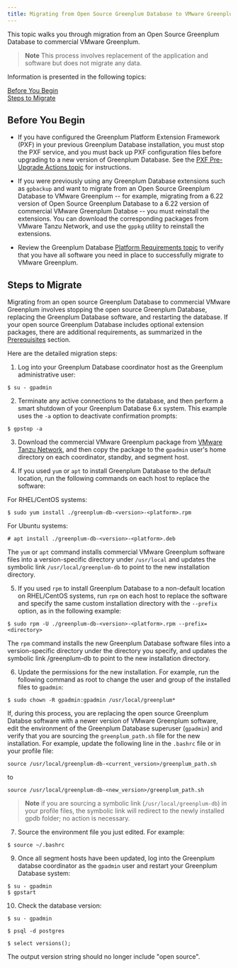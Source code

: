 ```yaml
---
title: Migrating from Open Source Greenplum Database to VMware Greenplum
---
```


This topic walks you through migration from an Open Source Greenplum Database to commercial VMware Greenplum. 

>**Note**
>This process involves replacement of the application and software but does not migrate any data. 

Information is presented in the following topics:

[Before You Begin](#before-you-begin)<br>
[Steps to Migrate](#steps)<br>

## <a id="before-you-begin"></a> Before You Begin

- If you have configured the Greenplum Platform Extension Framework (PXF) in your previous Greenplum Database installation, you must stop the PXF service, and you must back up PXF configuration files before upgrading to a new version of Greenplum Database. See the  [PXF Pre-Upgrade Actions topic](../pxf/upgrade_pxf_6x.html#pxfpre) for instructions. 

- If you were previously using any Greenplum Database extensions such as `gpbackup` and want to migrate from an Open Source Greenplum Database to VMware Greenplum -- for example, migrating from a 6.22 version of Open Source Greenplum Database to a 6.22 version of commercial VMware Greenplum Databse -- you must reinstall the extensions. You can download the corresponding packages from VMware Tanzu Network, and use the `gppkg` utility to reinstall the extensions. 

- Review the Greenplum Database [Platform Requirements topic](platform-requirements-overview.html) to verify that you have all software you need in place to successfully migrate to VMware Greenplum.

## <a id="steps"></a>Steps to Migrate

Migrating from an open source Greenplum Database to commercial VMware Greenplum involves stopping the open source Greenplum Database, replacing the Greenplum Database software, and restarting the database. If your open source Greenplum Database includes optional extension packages, there are additional requirements, as summarized in the [Prerequisites](#prerequisites) section.

Here are the detailed migration steps:

1. Log into your Greenplum Database coordinator host as the Greenplum administrative user:

```
$ su - gpadmin
```

2. Terminate any active connections to the database, and then perform a smart shutdown of your Greenplum Database 6.x system. This example uses the `-a` option to deactivate confirmation prompts:

```
$ gpstop -a
```

3. Download the commercial VMware Greenplum package from [VMware Tanzu Network](https://network.pivotal.io/), and then copy the package to the `gpadmin` user's home directory on each coordinator, standby, and segment host.

4. If you used `yum` or `apt` to install Greenplum Database to the default location, run the following commands on each host to replace the software:

For RHEL/CentOS systems:

```
$ sudo yum install ./greenplum-db-<version>-<platform>.rpm
```

For Ubuntu systems:

```
# apt install ./greenplum-db-<version>-<platform>.deb
```

The `yum` or `apt` command installs commercial VMware Greenplum software files into a version-specific directory under `/usr/local` and updates the symbolic link `/usr/local/greenplum-db` to point to the new installation directory.

5. If you used `rpm` to install Greenplum Database to a non-default location on RHEL/CentOS systems, run `rpm` on each host to replace the software and specify the same custom installation directory with the `--prefix` option, as in the following example:

```
$ sudo rpm -U ./greenplum-db-<version>-<platform>.rpm --prefix=<directory>
```

The `rpm` command installs the new Greenplum Database software files into a version-specific directory under the directory you specify, and updates the symbolic link <directory>/greenplum-db to point to the new installation directory.

6. Update the permissions for the new installation. For example, run the following command as root to change the user and group of the installed files to `gpadmin`:

```
$ sudo chown -R gpadmin:gpadmin /usr/local/greenplum*
```

If, during this process, you are replacing the open source Greenplum Databse software with a newer version of VMware Greenplum software, edit the environment of the Greenplum Database superuser (`gpadmin`) and verify that you are sourcing the `greenplum_path.sh` file for the new installation. For example, update the following line in the `.bashrc` file or in  your profile file:

`source /usr/local/greenplum-db-<current_version>/greenplum_path.sh`

to

`source /usr/local/greenplum-db-<new_version>/greenplum_path.sh`
	
>**Note**
>if you are sourcing a symbolic link (`/usr/local/greenplum-db`) in your profile files, the symbolic link will redirect to the newly installed gpdb folder; no action is necessary.

7. Source the environment file you just edited. For example:

```
$ source ~/.bashrc
```

9. Once all segment hosts have been updated, log into the Greenplum databse coordinator as the `gpadmin` user and restart your Greenplum Database system:

```
$ su - gpadmin
$ gpstart
```

10. Check the database version: 

```
$ su - gpadmin

$ psql -d postgres

$ select versions(); 
```

The output version string should no longer include "open source".
